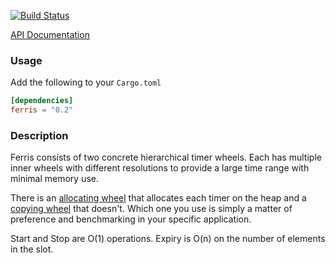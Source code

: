 [![Build
Status](https://travis-ci.org/andrewjstone/ferris.svg?branch=master)](https://travis-ci.org/andrewjstone/ferris)

[API Documentation](https://docs.rs/ferris)

### Usage

Add the following to your `Cargo.toml`

```toml
[dependencies]
ferris = "0.2"
```

### Description
Ferris consists of two concrete hierarchical timer wheels. Each has multiple inner wheels with
different resolutions to provide a large time range with minimal memory use.

There is an [allocating
wheel](https://github.com/andrewjstone/ferris/blob/master/src/alloc_wheel.rs) that allocates each
timer on the heap and a [copying
wheel](https://github.com/andrewjstone/ferris/blob/master/src/copy_wheel.rs) that doesn't. Which one
you use is simply a matter of preference and benchmarking in your specific application.

Start and Stop are O(1) operations. Expiry is O(n) on the number of elements in the slot.
